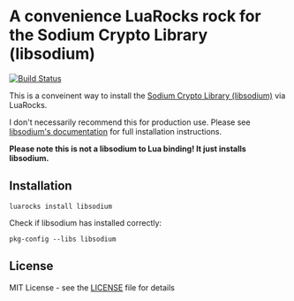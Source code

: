 # A convenience LuaRocks rock for the Sodium Crypto Library (libsodium)
[![Build Status](https://travis-ci.org/peter-evans/libsodium-rockspec.svg?branch=master)](https://travis-ci.org/peter-evans/libsodium-rockspec)

This is a conveinent way to install the [Sodium Crypto Library (libsodium)](https://github.com/jedisct1/libsodium) via LuaRocks.

I don't necessarily recommend this for production use. Please see [libsodium's documentation](https://download.libsodium.org/doc/installation/) for full installation instructions.

**Please note this is not a libsodium to Lua binding! It just installs libsodium.**

## Installation

```
luarocks install libsodium
```

Check if libsodium has installed correctly:
```
pkg-config --libs libsodium
```

## License

MIT License - see the [LICENSE](LICENSE) file for details
